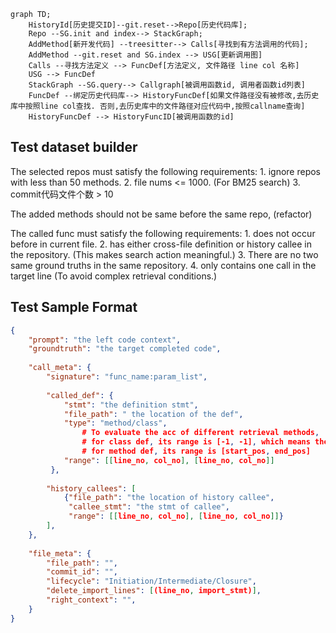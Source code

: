 ```mermaid
graph TD;
	HistoryId[历史提交ID]--git.reset-->Repo[历史代码库];
	Repo --SG.init and index--> StackGraph;
	AddMethod[新开发代码] --treesitter--> Calls[寻找到有方法调用的代码];
	AddMethod --git.reset and SG.index --> USG[更新调用图]
	Calls --寻找方法定义 --> FuncDef[方法定义, 文件路径 line col 名称]
	USG --> FuncDef
	StackGraph --SG.query--> Callgraph[被调用函数id, 调用者函数id列表]
	FuncDef --绑定历史代码库--> HistoryFuncDef[如果文件路径没有被修改,去历史库中按照line col查找. 否则,去历史库中的文件路径对应代码中,按照callname查询]
	HistoryFuncDef --> HistoryFuncID[被调用函数的id]
```

## Test dataset builder
The selected repos must satisfy the following requirements:
    1. ignore repos with less than 50 methods.
    2. file nums <= 1000. (For BM25 search)
    3. commit代码文件个数 > 10

The added methods should not be same before the same repo, (refactor)

The called func must satisfy the following requirements:
    1. does not occur before in current file.
    2. has either cross-file definition or history callee in the repository. (This makes search action meaningful.)
    3. There are no two same ground truths in the same repository.
    4. only contains one call in the target line (To avoid complex retrieval conditions.)

## Test Sample Format
```json
{   
    "prompt": "the left code context",
    "groundtruth": "the target completed code",
     
    "call_meta": {
        "signature": "func_name:param_list",
        
        "called_def": {
            "stmt": "the definition stmt", 
            "file_path": " the location of the def",
            "type": "method/class",
                # To evaluate the acc of different retrieval methods,
                # for class def, its range is [-1, -1], which means the whole code file.
                # for method def, its range is [start_pos, end_pos]
            "range": [[line_no, col_no], [line_no, col_no]]
         },
         
        "history_callees": [
            {"file_path": "the location of history callee",
             "callee_stmt": "the stmt of callee",
             "range": [[line_no, col_no], [line_no, col_no]]}
        ],
    },
    
    "file_meta": {
        "file_path": "",
        "commit_id": "",
        "lifecycle": "Initiation/Intermediate/Closure",
        "delete_import_lines": [(line_no, import_stmt)],
        "right_context": "",
    }
}
```

